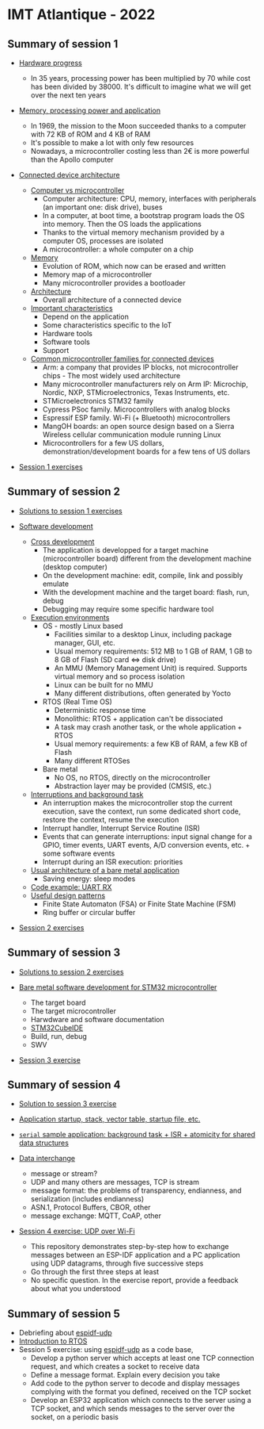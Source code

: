 # IMT Atlantique - 2022

## Summary of session 1

* [Hardware progress](https://pascalbod.github.io/iot-en-presentation/connectedDevice.html#/device-2)
    * In 35 years, processing power has been multiplied by 70 while cost has been divided by 38000. It's difficult to imagine what we will get over the next ten years
* [Memory, processing power and application](https://pascalbod.github.io/iot-en-presentation/connectedDevice.html#/device-3)
  * In 1969, the mission to the Moon succeeded thanks to a computer with 72 KB of ROM and 4 KB of RAM
  * It's possible to make a lot with only few resources
  * Nowadays, a microcontroller costing less than 2€ is more powerful than the Apollo computer
* [Connected device architecture](https://pascalbod.github.io/iot-en-presentation/connectedDevice.html#/device-4)
  * [Computer vs microcontroller](https://pascalbod.github.io/iot-en-presentation/connectedDevice.html#/4/1)
    * Computer architecture: CPU, memory, interfaces with peripherals (an important one: disk drive), buses
    * In a computer, at boot time, a bootstrap program loads the OS into memory. Then the OS loads the applications
    * Thanks to the virtual memory mechanism provided by a computer OS, processes are isolated
    * A microcontroller: a whole computer on a chip
  * [Memory](https://pascalbod.github.io/iot-en-presentation/connectedDevice.html#/4/6)
    * Evolution of ROM, which now can be erased and written
    * Memory map of a microcontroller
    * Many microcontroller provides a bootloader
  * [Architecture](https://pascalbod.github.io/iot-en-presentation/connectedDevice.html#/4/9)
    * Overall architecture of a connected device
  * [Important characteristics](https://pascalbod.github.io/iot-en-presentation/connectedDevice.html#/4/11)
    * Depend on the application
    * Some characteristics specific to the IoT
    * Hardware tools
    * Software tools
    * Support
  * [Common microcontroller families for connected devices](https://pascalbod.github.io/iot-en-presentation/connectedDevice.html#/4/16)
    * Arm: a company that provides IP blocks, not microcontroller chips - The most widely used architecture
    * Many microcontroller manufacturers rely on Arm IP: Microchip, Nordic, NXP, STMicroelectronics, Texas Instruments, etc.
    * STMicroelectronics STM32 family
    * Cypress PSoc family. Microcontrollers with analog blocks
    * Espressif ESP family. Wi-Fi (+ Bluetooth) microcontrollers
    * MangOH boards: an open source design based on a Sierra Wireless cellular communication module running Linux
    * Microcontrollers for a few US dollars, demonstration/development boards for a few tens of US dollars

* [Session 1 exercises](session1Exercises.md)

## Summary of session 2

* [Solutions to session 1 exercises](https://github.com/PascalBod/IMTAtlantique-2022/tree/main/session1Solutions)

* [Software development](https://pascalbod.github.io/iot-en-presentation/connectedDevice.html#/device-7)
  * [Cross development](https://pascalbod.github.io/iot-en-presentation/connectedDevice.html#/7/1)
    * The application is developped for a target machine (microcontroller board) different from the development machine (desktop computer)
    * On the development machine: edit, compile, link and possibly emulate
    * With the development machine and the target board: flash, run, debug
    * Debugging may require some specific hardware tool
  * [Execution environments](https://pascalbod.github.io/iot-en-presentation/connectedDevice.html#/7/5)
    * OS - mostly Linux based
      * Facilities similar to a desktop Linux, including package manager, GUI, etc.
      * Usual memory requirements: 512 MB to 1 GB of RAM, 1 GB to 8 GB of Flash (SD card <=> disk drive)
      * An MMU (Memory Management Unit) is required. Supports virtual memory and so process isolation
      * Linux can be built for no MMU
      * Many different distributions, often generated by Yocto
    * RTOS (Real Time OS)
      * Deterministic response time
      * Monolithic: RTOS + application can't be dissociated
      * A task may crash another task, or the whole application + RTOS
      * Usual memory requirements: a few KB of RAM, a few KB of Flash
      * Many different RTOSes
    * Bare metal
      * No OS, no RTOS, directly on the microcontroller
      * Abstraction layer may be provided (CMSIS, etc.)
  * [Interruptions and background task](https://pascalbod.github.io/iot-en-presentation/connectedDevice.html#/7/23)
    * An interruption makes the microcontroller stop the current execution, save the context, run some dedicated short code, restore the context, resume the execution
    * Interrupt handler, Interrupt Service Routine (ISR)
    * Events that can generate interruptions: input signal change for a GPIO, timer events, UART events, A/D conversion events, etc. + some software events
    * Interrupt during an ISR execution: priorities
  * [Usual architecture of a bare metal application](https://pascalbod.github.io/iot-en-presentation/connectedDevice.html#/7/36)
    * Saving energy: sleep modes
  * [Code example: UART RX](https://pascalbod.github.io/iot-en-presentation/connectedDevice.html#/7/47)
  * [Useful design patterns](https://pascalbod.github.io/iot-en-presentation/connectedDevice.html#/7/54)
    * Finite State Automaton (FSA) or Finite State Machine (FSM)
    * Ring buffer or circular buffer

* [Session 2 exercises](session2Exercises.md)

## Summary of session 3

* [Solutions to session 2 exercises](https://github.com/PascalBod/IMTAtlantique-2022/tree/main/session2Solutions)

* [Bare metal software development for STM32 microcontroller](https://pascalbod.github.io/stm32-dev-en-presentation/)
  * The target board
  * The target microcontroller
  * Harwdware and software documentation
  * [STM32CubeIDE](https://pascalbod.github.io/stm32-dev-en-presentation/#/21)
  * Build, run, debug
  * SWV

* [Session 3 exercise](https://github.com/PascalBod/IMTAtlantique-2022/blob/main/session3Exercises.md)

## Summary of session 4

* [Solution to session 3 exercise](https://github.com/PascalBod/IMTAtlantique-2022/tree/main/session3Solutions)

* [Application startup, stack, vector table, startup file, etc.](https://pascalbod.github.io/stm32-dev-en-presentation/#/30)
* [`serial` sample application: background task + ISR + atomicity for shared data structures](https://pascalbod.github.io/stm32-dev-en-presentation/#/53)
* [Data interchange](https://pascalbod.github.io/iot-en-presentation/#/communications-7)
  * message or stream?
  * UDP and many others are messages, TCP is stream
  * message format: the problems of transparency, endianness, and serialization (includes endianness)
  * ASN.1, Protocol Buffers, CBOR, other
  * message exchange: MQTT, CoAP, other
 
* [Session 4 exercise: UDP over Wi-Fi](https://github.com/PascalBod/espidf-udp)
  * This repository demonstrates step-by-step how to exchange messages between an ESP-IDF application and a PC application using UDP datagrams, through five successive steps
  * Go through the first three steps at least
  * No specific question. In the exercise report, provide a feedback about what you understood

## Summary of session 5

* Debriefing about [espidf-udp](https://github.com/PascalBod/espidf-udp)
* [Introduction to RTOS](https://pascalbod.github.io/rtos-en-presentation/)
* Session 5 exercise: using [espidf-udp](https://github.com/PascalBod/espidf-udp) as a code base,
  * Develop a python server which accepts at least one TCP connection request, and which creates a socket to receive data
  * Define a message format. Explain every decision you take
  * Add code to the python server to decode and display messages complying with the format you defined, received on the TCP socket
  * Develop an ESP32 application which connects to the server using a TCP socket, and which sends messages to the server over the socket, on a periodic basis
